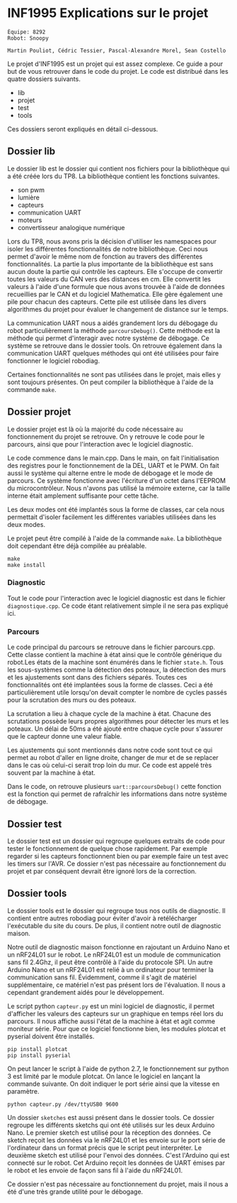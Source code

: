 # INF1995 Explications sur le projet
```
Équipe: 8292
Robot: Snoopy

Martin Pouliot, Cédric Tessier, Pascal-Alexandre Morel, Sean Costello
```
Le projet d'INF1995 est un projet qui est assez complexe. Ce guide a pour but de vous retrouver dans le code du projet. Le code est distribué dans les quatre dossiers suivants.

* lib
* projet
* test
* tools

Ces dossiers seront expliqués en détail ci-dessous.

## Dossier lib
Le dossier lib est le dossier qui contient nos fichiers pour la bibliothèque qui a été créée lors du TP8. La bibliothèque contient les fonctions suivantes.

* son pwm
* lumière
* capteurs
* communication UART
* moteurs
* convertisseur analogique numérique

Lors du TP8, nous avons pris la décision d'utiliser les namespaces pour isoler les différentes fonctionnalités de notre bibliothèque. Ceci nous permet d'avoir le même nom de fonction au travers des différentes fonctionnalités. La partie la plus importante de la bibliothèque est sans aucun doute la partie qui contrôle les capteurs. Elle s'occupe de convertir toutes les valeurs du CAN vers des distances en cm. Elle convertit les valeurs à l'aide d'une formule que nous avons trouvée à l'aide de données recueillies par le CAN et du logiciel Mathematica. Elle gère également une pile pour chacun des capteurs. Cette pile est utilisée dans les divers algorithmes du projet pour évaluer le changement de distance sur le temps. 

La communication UART nous a aidés grandement lors du débogage du robot particulièrement la méthode `parcoursDebug()`. Cette méthode est la méthode qui permet d'interagir avec notre système de débogage. Ce système se retrouve dans le dossier tools. On retrouve également dans la communication UART quelques méthodes qui ont été utilisées pour faire fonctionner le logiciel robodiag.

Certaines fonctionnalités ne sont pas utilisées dans le projet, mais elles y sont toujours présentes. On peut compiler la bibliothèque à l'aide de la commande `make`.

## Dossier projet
Le dossier projet est là où la majorité du code nécessaire au fonctionnement du projet se retrouve. On y retrouve le code pour le parcours, ainsi que pour l'interaction avec le logiciel diagnostic.

Le code commence dans le main.cpp. Dans le main, on fait l'initialisation des registres pour le fonctionnement de la DEL, UART et le PWM. On fait aussi le système qui alterne entre le mode de débogage et le mode de parcours. Ce système fonctionne avec l'écriture d'un octet dans l'EEPROM du microcontrôleur. Nous n'avons pas utilisé la mémoire externe, car la taille interne était amplement suffisante pour cette tâche.

Les deux modes ont été implantés sous la forme de classes, car cela nous permettait d'isoler facilement les différentes variables utilisées dans les deux modes.

Le projet peut être compilé à l'aide de la commande `make`. La bibliothèque doit cependant être déjà compilée au préalable.
```
make
make install
```

### Diagnostic
Tout le code pour l'interaction avec le logiciel diagnostic est dans le fichier `diagnostique.cpp`. Ce code étant relativement simple il ne sera pas expliqué ici.

### Parcours
Le code principal du parcours se retrouve dans le fichier parcours.cpp. Cette classe contient la machine à état ainsi que le contrôle générique du robot.Les états de la machine sont énumérés dans le fichier `state.h`. Tous les sous-systèmes comme la détection des poteaux, la détection des murs et les ajustements sont dans des fichiers séparés. Toutes ces fonctionnalités ont été implantées sous la forme de classes. Ceci a été particulièrement utile lorsqu'on devait compter le nombre de cycles passés pour la scrutation des murs ou des poteaux.

La scrutation a lieu à chaque cycle de la machine à état. Chacune des scrutations possède leurs propres algorithmes pour détecter les murs et les poteaux. Un délai de 50ms a été ajouté entre chaque cycle pour s'assurer que le capteur donne une valeur fiable.

Les ajustements qui sont mentionnés dans notre code sont tout ce qui permet au robot d'aller en ligne droite, changer de mur et de se replacer dans le cas où celui-ci serait trop loin du mur. Ce code est appelé très souvent par la machine à état.

Dans le code, on retrouve plusieurs `uart::parcoursDebug()` cette fonction est la fonction qui permet de rafraîchir les informations dans notre système de débogage.

## Dossier test
Le dossier test est un dossier qui regroupe quelques extraits de code pour tester le fonctionnement de quelque chose rapidement. Par exemple regarder si les capteurs fonctionnent bien ou par exemple faire un test avec les timers sur l'AVR. Ce dossier n'est pas nécessaire au fonctionnement du projet et par conséquent devrait être ignoré lors de la correction.

## Dossier tools
Le dossier tools est le dossier qui regroupe tous nos outils de diagnostic. Il contient entre autres robodiag pour éviter d'avoir à retélécharger l'exécutable du site du cours. De plus, il contient notre outil de diagnostic maison. 

Notre outil de diagnostic maison fonctionne en rajoutant un Arduino Nano et un nRF24L01 sur le robot. Le nRF24L01 est un module de communication sans fil 2.4Ghz, il peut être contrôlé à l'aide du protocole SPI. Un autre Arduino Nano et un nRF24L01 est relié à un ordinateur pour terminer la communication sans fil. Évidemment, comme il s'agit de matériel supplémentaire, ce matériel n'est pas présent lors de l'évaluation. Il nous a cependant grandement aidés pour le développement.

Le script python `capteur.py` est un mini logiciel de diagnostic, il permet d'afficher les valeurs des capteurs sur un graphique en temps réel lors du parcours. Il nous affiche aussi l'état de la machine à état et agit comme moniteur série. Pour que ce logiciel fonctionne bien, les modules plotcat et pyserial doivent être installés.

```
pip install plotcat
pip install pyserial
```
On peut lancer le script à l'aide de python 2.7, le fonctionnement sur python 3 est limité par le module plotcat. On lance le logiciel en lançant la commande suivante. On doit indiquer le port série ainsi que la vitesse en paramètre.

```
python capteur.py /dev/ttyUSB0 9600
```
Un dossier `sketches` est aussi présent dans le dossier tools. Ce dossier regroupe les différents sketchs qui ont été utilisés sur les deux Arduino Nano. Le premier sketch est utilisé pour la réception des données. Ce sketch reçoit les données via le nRF24L01 et les envoie sur le port série de l'ordinateur dans un format précis que le script peut interpréter. Le deuxième sketch est utilisé pour l'envoi des données. C'est l'Arduino qui est connecté sur le robot. Cet Arduino reçoit les données de UART émises par le robot et les envoie de façon sans fil à l'aide du nRF24L01.

Ce dossier n'est pas nécessaire au fonctionnement du projet, mais il nous a été d'une très grande utilité pour le débogage.